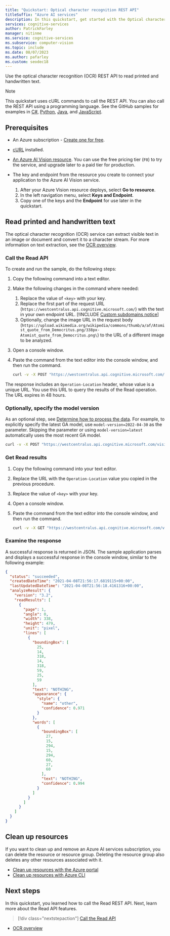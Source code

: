 ```yaml
---
title: "Quickstart: Optical character recognition REST API"
titleSuffix: "Azure AI services"
description: In this quickstart, get started with the Optical character recognition REST API.
services: cognitive-services
author: PatrickFarley
manager: nitinme
ms.service: cognitive-services
ms.subservice: computer-vision
ms.topic: include
ms.date: 08/07/2023
ms.author: pafarley
ms.custom: seodec18
---
```


Use the optical character recognition (OCR) REST API to read printed and handwritten text.

> [!NOTE]
> This quickstart uses cURL commands to call the REST API. You can also call the REST API using a programming language. See the GitHub samples for examples in [C#](https://github.com/Azure-Samples/cognitive-services-quickstart-code/tree/master/dotnet/ComputerVision/REST), [Python](https://github.com/Azure-Samples/cognitive-services-quickstart-code/tree/master/python/ComputerVision/REST), [Java](https://github.com/Azure-Samples/cognitive-services-quickstart-code/tree/master/java/ComputerVision/REST), and [JavaScript](https://github.com/Azure-Samples/cognitive-services-quickstart-code/tree/master/javascript/ComputerVision/REST).

## Prerequisites

- An Azure subscription - [Create one for free](https://azure.microsoft.com/free/cognitive-services/).
- [cURL](https://curl.haxx.se/) installed.
- <a href="https://portal.azure.com/#create/Microsoft.CognitiveServicesComputerVision" title="create a Vision resource" target="_blank">An Azure AI Vision resource</a>. You can use the free pricing tier (`F0`) to try the service, and upgrade later to a paid tier for production.
- The key and endpoint from the resource you create to connect your application to the Azure AI Vision service.

  1. After your Azure Vision resource deploys, select **Go to resource**.
  1. In the left navigation menu, select **Keys and Endpoint**.
  1. Copy one of the keys and the **Endpoint** for use later in the quickstart.

## Read printed and handwritten text

The optical character recognition (OCR) service can extract visible text in an image or document and convert it to a character stream. For more information on text extraction, see the [OCR overview](../overview-ocr.md).

### Call the Read API

To create and run the sample, do the following steps:

1. Copy the following command into a text editor.
1. Make the following changes in the command where needed:

   1. Replace the value of `<key>` with your key.
   1. Replace the first part of the request URL (`https://westcentralus.api.cognitive.microsoft.com/`) with the text in your own endpoint URL.
        [!INCLUDE [Custom subdomains notice](../../../../includes/cognitive-services-custom-subdomains-note.md)]
   1. Optionally, change the image URL in the request body (`https://upload.wikimedia.org/wikipedia/commons/thumb/a/af/Atomist_quote_from_Democritus.png/338px-Atomist_quote_from_Democritus.png\`) to the URL of a different image to be analyzed.

1. Open a console window.
1. Paste the command from the text editor into the console window, and then run the command.

   ```bash
   curl -v -X POST "https://westcentralus.api.cognitive.microsoft.com/vision/v3.2/read/analyze" -H "Content-Type: application/json" -H "Ocp-Apim-Subscription-Key: <key>" --data-ascii "{\"url\":\"https://upload.wikimedia.org/wikipedia/commons/thumb/a/af/Atomist_quote_from_Democritus.png/338px-Atomist_quote_from_Democritus.png\"}"
   ```

The response includes an `Operation-Location` header, whose value is a unique URL. You use this URL to query the results of the Read operation. The URL expires in 48 hours.

### Optionally, specify the model version

As an optional step, see [Determine how to process the data](../how-to/call-read-api.md#determine-how-to-process-the-data-optional). For example, to explicitly specify the latest GA model, use `model-version=2022-04-30` as the parameter. Skipping the parameter or using `model-version=latest` automatically uses the most recent GA model.

```bash
curl -v -X POST "https://westcentralus.api.cognitive.microsoft.com/vision/v3.2/read/analyze?model-version=2022-04-30" -H "Content-Type: application/json" -H "Ocp-Apim-Subscription-Key: <subscription key>" --data-ascii "{\"url\":\"https://upload.wikimedia.org/wikipedia/commons/thumb/a/af/Atomist_quote_from_Democritus.png/338px-Atomist_quote_from_Democritus.png\"}"
```

### Get Read results

1. Copy the following command into your text editor.
1. Replace the URL with the `Operation-Location` value you copied in the previous procedure.
1. Replace the value of `<key>` with your key.
1. Open a console window.
1. Paste the command from the text editor into the console window, and then run the command.

   ```bash
   curl -v -X GET "https://westcentralus.api.cognitive.microsoft.com/vision/v3.2/read/analyzeResults/{operationId}" -H "Ocp-Apim-Subscription-Key: {key}" --data-ascii "{body}" 
   ```

### Examine the response

A successful response is returned in JSON. The sample application parses and displays a successful response in the console window, similar to the following example:

```json
{
  "status": "succeeded",
  "createdDateTime": "2021-04-08T21:56:17.6819115+00:00",
  "lastUpdatedDateTime": "2021-04-08T21:56:18.4161316+00:00",
  "analyzeResult": {
    "version": "3.2",
    "readResults": [
      {
        "page": 1,
        "angle": 0,
        "width": 338,
        "height": 479,
        "unit": "pixel",
        "lines": [
          {
            "boundingBox": [
              25,
              14,
              318,
              14,
              318,
              59,
              25,
              59
            ],
            "text": "NOTHING",
            "appearance": {
              "style": {
                "name": "other",
                "confidence": 0.971
              }
            },
            "words": [
              {
                "boundingBox": [
                  27,
                  15,
                  294,
                  15,
                  294,
                  60,
                  27,
                  60
                ],
                "text": "NOTHING",
                "confidence": 0.994
              }
            ]
          }
        ]
      }
    ]
  }
}

```

## Clean up resources

If you want to clean up and remove an Azure AI services subscription, you can delete the resource or resource group. Deleting the resource group also deletes any other resources associated with it.

- [Clean up resources with the Azure portal](../../multi-service-resource.md?pivots=azportal#clean-up-resources)
- [Clean up resources with Azure CLI](../../multi-service-resource.md?pivots=azcli#clean-up-resources)

## Next steps

In this quickstart, you learned how to call the Read REST API. Next, learn more about the Read API features.

> [!div class="nextstepaction"]
>[Call the Read API](../how-to/call-read-api.md)

* [OCR overview](../overview-ocr.md)
